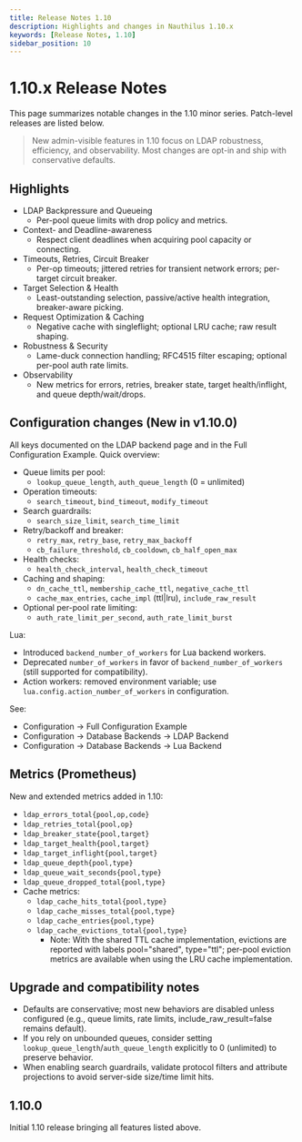 ```yaml
---
title: Release Notes 1.10
description: Highlights and changes in Nauthilus 1.10.x
keywords: [Release Notes, 1.10]
sidebar_position: 10
---
```


# 1.10.x Release Notes

This page summarizes notable changes in the 1.10 minor series. Patch-level releases are listed below.

> New admin-visible features in 1.10 focus on LDAP robustness, efficiency, and observability. Most changes are opt-in and ship with conservative defaults.

## Highlights

- LDAP Backpressure and Queueing
  - Per-pool queue limits with drop policy and metrics.
- Context- and Deadline-awareness
  - Respect client deadlines when acquiring pool capacity or connecting.
- Timeouts, Retries, Circuit Breaker
  - Per-op timeouts; jittered retries for transient network errors; per-target circuit breaker.
- Target Selection & Health
  - Least-outstanding selection, passive/active health integration, breaker-aware picking.
- Request Optimization & Caching
  - Negative cache with singleflight; optional LRU cache; raw result shaping.
- Robustness & Security
  - Lame-duck connection handling; RFC4515 filter escaping; optional per-pool auth rate limits.
- Observability
  - New metrics for errors, retries, breaker state, target health/inflight, and queue depth/wait/drops.

## Configuration changes (New in v1.10.0)

All keys documented on the LDAP backend page and in the Full Configuration Example. Quick overview:

- Queue limits per pool:
  - `lookup_queue_length`, `auth_queue_length` (0 = unlimited)
- Operation timeouts:
  - `search_timeout`, `bind_timeout`, `modify_timeout`
- Search guardrails:
  - `search_size_limit`, `search_time_limit`
- Retry/backoff and breaker:
  - `retry_max`, `retry_base`, `retry_max_backoff`
  - `cb_failure_threshold`, `cb_cooldown`, `cb_half_open_max`
- Health checks:
  - `health_check_interval`, `health_check_timeout`
- Caching and shaping:
  - `dn_cache_ttl`, `membership_cache_ttl`, `negative_cache_ttl`
  - `cache_max_entries`, `cache_impl` (ttl|lru), `include_raw_result`
- Optional per-pool rate limiting:
  - `auth_rate_limit_per_second`, `auth_rate_limit_burst`

Lua:
- Introduced `backend_number_of_workers` for Lua backend workers.
- Deprecated `number_of_workers` in favor of `backend_number_of_workers` (still supported for compatibility).
- Action workers: removed environment variable; use `lua.config.action_number_of_workers` in configuration.

See:
- Configuration → Full Configuration Example
- Configuration → Database Backends → LDAP Backend
- Configuration → Database Backends → Lua Backend

## Metrics (Prometheus)

New and extended metrics added in 1.10:

- `ldap_errors_total{pool,op,code}`
- `ldap_retries_total{pool,op}`
- `ldap_breaker_state{pool,target}`
- `ldap_target_health{pool,target}`
- `ldap_target_inflight{pool,target}`
- `ldap_queue_depth{pool,type}`
- `ldap_queue_wait_seconds{pool,type}`
- `ldap_queue_dropped_total{pool,type}`
- Cache metrics:
  - `ldap_cache_hits_total{pool,type}`
  - `ldap_cache_misses_total{pool,type}`
  - `ldap_cache_entries{pool,type}`
  - `ldap_cache_evictions_total{pool,type}`
    - Note: With the shared TTL cache implementation, evictions are reported with labels pool="shared", type="ttl"; per-pool eviction metrics are available when using the LRU cache implementation.

## Upgrade and compatibility notes

- Defaults are conservative; most new behaviors are disabled unless configured (e.g., queue limits, rate limits, include_raw_result=false remains default).
- If you rely on unbounded queues, consider setting `lookup_queue_length`/`auth_queue_length` explicitly to 0 (unlimited) to preserve behavior.
- When enabling search guardrails, validate protocol filters and attribute projections to avoid server-side size/time limit hits.

## 1.10.0

Initial 1.10 release bringing all features listed above.
